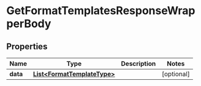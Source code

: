 

# GetFormatTemplatesResponseWrapperBody


## Properties

Name | Type | Description | Notes
------------ | ------------- | ------------- | -------------
**data** | [**List&lt;FormatTemplateType&gt;**](FormatTemplateType.md) |  |  [optional]



